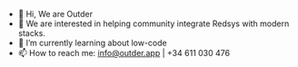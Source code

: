 - 👋 Hi, We are Outder
- 👀 We are interested in helping community integrate Redsys with modern stacks.
- 🌱 I’m currently learning about low-code
- 📫 How to reach me: info@outder.app | +34 611 030 476

<!---
outder/outder is a ✨ special ✨ repository because its `README.md` (this file) appears on your GitHub profile.
You can click the Preview link to take a look at your changes.
--->
